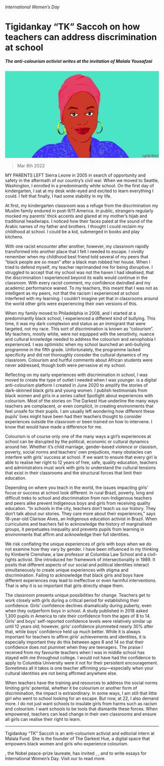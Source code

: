 ###### International Women’s Day

# Tigidankay “TK” Saccoh on how teachers can address discrimination at school 

##### The anti-colourism activist writes at the invitation of Malala Yousafzai 

![image](images/20220307_bid004.jpg) 

> Mar 8th 2022 

MY PARENTS LEFT Sierra Leone in 2005 in search of opportunity and safety in the aftermath of our country’s civil war. When we moved to Seattle, Washington, I enrolled in a predominantly white school. On the first day of kindergarten, I sat at my desk wide-eyed and excited to learn everything I could. I felt that finally, I had some stability in my life.

At first, my kindergarten classroom was a refuge from the discrimination my Muslim family endured in post-9/11 America. In public, strangers regularly mocked my parents’ thick accents and glared at my mother’s hijab and traditional headwraps. I noticed how their faces paled at the sound of the Arabic names of my father and brothers. I thought I could reclaim my childhood at school. I could be a kid, submerged in books and play kitchens.


With one racist encounter after another, however, my classroom rapidly transformed into another place that I felt I needed to escape. I vividly remember when my childhood best friend told several of my peers that “black people are so mean” after a black man robbed her house. When I tried to defend myself, my teacher reprimanded me for being disruptive. I struggled to accept that my school was not the haven I had idealised, that the discrimination I experienced beyond its walls would continue in the classroom. With every racist comment, my confidence dwindled and my academic performance waned. To my teachers, this meant that I was not as intelligent as my peers, not that the racism I experienced at school interfered with my learning. I couldn’t imagine yet that in classrooms around the world other girls were experiencing their own versions of this.

When my family moved to Philadelphia in 2008, and I started at a predominantly black school, I experienced a different kind of bullying. This time, it was my dark complexion and status as an immigrant that were targeted, not my race. This sort of discrimination is known as “colourism”. My teachers, mostly white, were not equipped with the sensitivity, nuance and cultural knowledge needed to address the colourism and xenophobia I experienced. I was optimistic when my school launched an anti-bullying programme in the fifth grade. Unfortunately, the programme lacked specificity and did not thoroughly consider the cultural dynamics of my classroom. Colourism and hurtful comments about African students were never addressed, though both were pervasive at my school.

Reflecting on my early experiences with discrimination in school, I was moved to create the type of outlet I needed when I was younger.  is a digital anti-colourism platform I created in June 2020 to amplify the stories of dark-skinned black girls and young women. I publish testimonials from black women and girls in a series called Spotlight about experiences with colourism. Most of the stories on The Darkest Hue underline the many ways teachers are complacent, or even complicit, in creating environments that feel unsafe for their pupils. I am usually left wondering how different these pupils’ lives might have been had their teachers thought to consider experiences outside the classroom or been trained on how to intervene. I know that would have made a difference for me.

Colourism is of course only one of the many ways a girl’s experiences at school can be disrupted by the political, economic or cultural dynamics around her. Whether it’s child marriage, gender-based violence or classism, poverty, social norms and teachers’ own prejudices, many obstacles can interfere with girls’ success at school. If we want to ensure that every girl is able to realise her right to 12 years of free, safe, quality education, teachers and administrators must work with girls to understand the cultural tensions that exist in their classrooms and the structural forces that limit their education.

Depending on where you teach in the world, the issues impacting girls’ focus or success at school look different. In rural Brazil, poverty, long and difficult treks to school and discrimination from non-Indigenous teachers and peers alike prevent Indigenous boys and girls from receiving quality education. “In schools in the city, teachers don’t teach us our history. They don’t talk about our stories. They care more about their experiences,” says 18-year-old Clarisse Alves, an Indigenous education activist in Brazil. When curriculums and teachers fail to acknowledge the history of marginalised groups, it perpetuates inequality and prevents pupils from learning in environments that affirm and acknowledge their full identities.


We risk conflating the unique experiences of girls with boys when we do not examine how they vary by gender. I have been influenced in my thinking by Kimberlé Crenshaw, a law professor at Columbia Law School and a civil-rights activist. She introduced her framework of intersectionality in 1989. It posits that different aspects of our social and political identities interact simultaneously to create unique experiences with stigma and discrimination. Failing to acknowledge that black girls and boys have different experiences may lead to ineffective or even harmful interventions. That is why it is so important that girls directly shape them.

The classroom presents unique possibilities for change. Teachers get to work closely with girls during a critical period for establishing their confidence. Girls’ confidence declines dramatically during puberty, even when they outperform boys in school. A study published in 2018 asked 1,300 pupils in America to rate their confidence from the ages of 8 to 14. Girls’ and boys’ self-reported confidence levels were relatively similar up until 12 years old; however, girls’ confidence plummeted nearly 30% after that, while boys’ confidence held up much better. While it is always important for teachers to affirm girls’ achievements and identities, it is especially important they do this between ages 8 and 14 so that their confidence does not plummet when they are teenagers. The praise I received from my favourite teachers when I was in middle school has stayed with me throughout college. I would not have had the confidence to apply to Columbia University were it not for their persistent encouragement. Sometimes all it takes is one teacher affirming you—especially when your cultural identities are not being affirmed anywhere else.

When teachers have the training and resources to address the social norms limiting girls’ potential, whether it be colourism or another form of discrimination, the impact is extraordinary. In some ways, I am still that little girl who went to school looking for an escape. But now, at 22, I also demand more. I do not just want schools to insulate girls from harms such as racism and colourism. I want schools to be tools that dismantle these forces. When empowered, teachers can lead change in their own classrooms and ensure all girls can realise their right to learn.

___________

Tigidankay “TK” Saccoh is an anti-colourism activist and editorial intern at Malala Fund. She is the founder of The Darkest Hue, a digital space that empowers black women and girls who experience colourism.

, the Nobel peace-prize laureate, has invited , ,  and  to write essays for International Women’s Day. Visit our  to read more.

